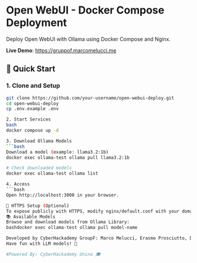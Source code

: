 # Open WebUI - Docker Compose Deployment

Deploy Open WebUI with Ollama using Docker Compose and Nginx.

**Live Demo**: https://gruppof.marcomelucci.me

## 🚀 Quick Start

### 1. Clone and Setup
```bash
git clone https://github.com/your-username/open-webui-deploy.git
cd open-webui-deploy
cp .env.example .env

2. Start Services
bash
docker compose up -d

3. Download Ollama Models
```bash
Download a model (example: llama3.2:1b)
docker exec ollama-test ollama pull llama3.2:1b

# Check downloaded models
docker exec ollama-test ollama list

4. Access
```bash
Open http://localhost:3000 in your browser.

🔧 HTTPS Setup (Optional)
To expose publicly with HTTPS, modify nginx/default.conf with your domain and configure SSL certificates.
📚 Available Models
Browse and download models from Ollama Library:
bashdocker exec ollama-test ollama pull model-name

Developed by CyberHackademy GroupF: Marco Melucci, Erasmo Prosciutto, Daniele Degni, Luigi Maresca
Have fun with LLM models! 🚀

#Powered By: CyberHackademy Unina 🎓
